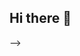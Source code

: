## Hi there 👋

<!--
**keerthananayak04/keerthananayak04** is a ✨ _special_ ✨ repository because its `README.md` (this file) appears on your GitHub profile.

# 💫 About Me:
Student


# 💻 Tech Stack:
![C](https://img.shields.io/badge/c-%2300599C.svg?style=for-the-badge&logo=c&logoColor=white)
 📊 GitHub Stats:
![](https://github-readme-stats.vercel.app/api?username=keerthananayak04&theme=dark&hide_border=false&include_all_commits=false&count_private=false)<br/>
![](https://nirzak-streak-stats.vercel.app/?user=keerthananayak04&theme=dark&hide_border=false)<br/>
![](https://github-readme-stats.vercel.app/api/top-langs/?username=keerthananayak04&theme=dark&hide_border=false&include_all_commits=false&count_private=false&layout=compact)

---
[![](https://visitcount.itsvg.in/api?id=keerthananayak04&icon=0&color=0)](https://visitcount.itsvg.in)

<!-- Proudly created with GPRM ( https://gprm.itsvg.in ) -->
-->
